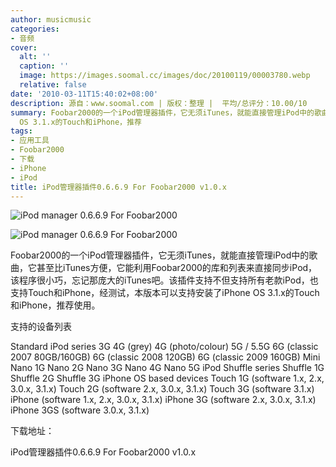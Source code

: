 ```yaml
---
author: musicmusic
categories:
- 音频
cover:
  alt: ''
  caption: ''
  image: https://images.soomal.cc/images/doc/20100119/00003780.webp
  relative: false
date: '2010-03-11T15:40:02+08:00'
description: 源自：www.soomal.com | 版权：整理 |  平均/总评分：10.00/10
summary: Foobar2000的一个iPod管理器插件，它无须iTunes，就能直接管理iPod中的歌曲，它甚至比iTunes方便，它能利用Foobar2000的库和列表来直接同步iPod，该程序很小巧，忘记那庞大的iTunes吧。该插件支持不但支持所有老款iPod，也支持Touch和iPhone，经测试，本版本可以支持安装了iPhone
  OS 3.1.x的Touch和iPhone，推荐
tags:
- 应用工具
- Foobar2000
- 下载
- iPhone
- iPod
title: iPod管理器插件0.6.6.9 For Foobar2000 v1.0.x
---
```


![iPod manager 0.6.6.9 For Foobar2000](https://images.soomal.cc/images/doc/20100311/00004426.webp)





![iPod manager 0.6.6.9 For Foobar2000](https://images.soomal.cc/images/doc/20100311/00004427.webp)





Foobar2000的一个iPod管理器插件，它无须iTunes，就能直接管理iPod中的歌曲，它甚至比iTunes方便，它能利用Foobar2000的库和列表来直接同步iPod，该程序很小巧，忘记那庞大的iTunes吧。该插件支持不但支持所有老款iPod，也支持Touch和iPhone，经测试，本版本可以支持安装了iPhone OS 3.1.x的Touch和iPhone，推荐使用。

支持的设备列表

Standard iPod series 
3G 
4G (grey) 
4G (photo/colour) 
5G / 5.5G 
6G (classic 2007 80GB/160GB) 
6G (classic 2008 120GB) 
6G (classic 2009 160GB) 
Mini 
Nano 1G 
Nano 2G 
Nano 3G 
Nano 4G 
Nano 5G 
iPod Shuffle series
Shuffle 1G 
Shuffle 2G 
Shuffle 3G 
iPhone OS based devices 
Touch 1G (software 1.x, 2.x, 3.0.x, 3.1.x) 
Touch 2G (software 2.x, 3.0.x, 3.1.x) 
Touch 3G (software 3.1.x) 
iPhone (software 1.x, 2.x, 3.0.x, 3.1.x) 
iPhone 3G (software 2.x, 3.0.x, 3.1.x) 
iPhone 3GS (software 3.0.x, 3.1.x) 

下载地址：



iPod管理器插件0.6.6.9 For Foobar2000 v1.0.x